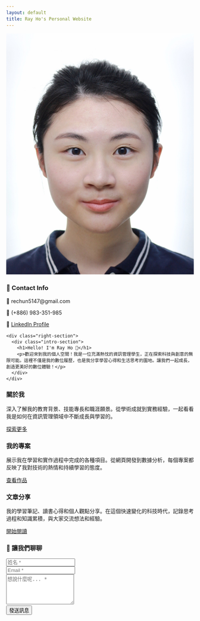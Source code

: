 ```yaml
---
layout: default
title: Ray Ho's Personal Website
---
```


<div class="top-section-wrapper">
  <div class="profile-container">
    <div class="left-section">
      <div class="profile-photo">
        <img src="/assets/images/picture.JPG" alt="Ray Ho's Photo">
      </div>
      <div class="contact-info">
        <h3>📍 Contact Info</h3>
        <p><strong>📧</strong> rechun5147@gmail.com</p>
        <p><strong>📱</strong> (+886) 983-351-985</p>
        <p><strong>💼</strong> <a href="http://www.linkedin.com/in/rayho-1021-profile" target="_blank">LinkedIn Profile</a></p>
      </div>
    </div>

    <div class="right-section">
      <div class="intro-section">
        <h1>Hello! I'm Ray Ho 👋</h1>
        <p>歡迎來到我的個人空間！我是一位充滿熱忱的資訊管理學生，正在探索科技與創意的無限可能。這裡不僅是我的數位履歷，也是我分享學習心得和生活思考的園地。讓我們一起成長，創造更美好的數位體驗！</p>
      </div>
    </div>
  </div>
</div>

<div class="preview-container">
  <div class="preview-card">
    <h3>關於我</h3>
    <p>深入了解我的教育背景、技能專長和職涯願景。從學術成就到實務經驗，一起看看我是如何在資訊管理領域中不斷成長與學習的。</p>
    <a href="{{ '/about.html' | relative_url }}" class="read-more">
      <span>探索更多</span>
    </a>
  </div>

  <div class="preview-card">
    <h3>我的專案</h3>
    <p>展示我在學習和實作過程中完成的各種項目。從網頁開發到數據分析，每個專案都反映了我對技術的熱情和持續學習的態度。</p>
    <a href="{{ '/projects.html' | relative_url }}" class="read-more">
      <span>查看作品</span>
    </a>
  </div>

  <div class="preview-card">
    <h3>文章分享</h3>
    <p>我的學習筆記、讀書心得和個人觀點分享。在這個快速變化的科技時代，記錄思考過程和知識累積，與大家交流想法和經驗。</p>
    <a href="{{ '/articles.html' | relative_url }}" class="read-more">
      <span>開始閱讀</span>
    </a>
  </div>
</div>

<div class="contact-section">
  <div class="contact-container">
    <div class="contact-form-section">
      <h3>💬 讓我們聊聊</h3>
      <form action="https://formspree.io/f/myzdzvpl" method="POST">
        <div class="form-group">
          <input type="text" name="first_name" placeholder="姓名 *" required>
        </div>
        <div class="form-group">
          <input type="email" name="_replyto" placeholder="Email *" required>
        </div>
        <div class="form-group">
          <textarea name="message" placeholder="想說什麼呢... *" rows="5" required></textarea>
        </div>
        <button type="submit">
          <span>發送訊息</span>
        </button>
      </form>
    </div>
  </div>
</div>